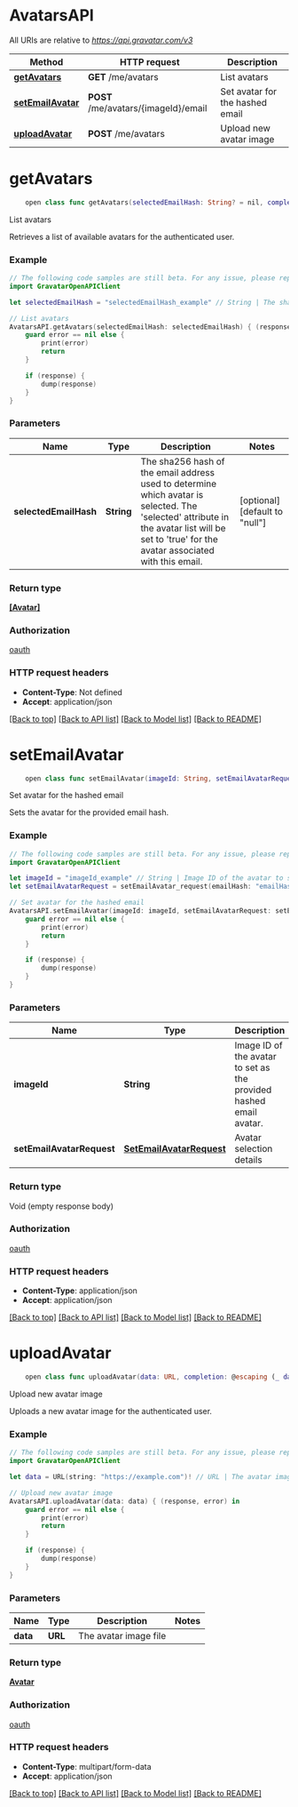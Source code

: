 # AvatarsAPI

All URIs are relative to *https://api.gravatar.com/v3*

Method | HTTP request | Description
------------- | ------------- | -------------
[**getAvatars**](AvatarsAPI.md#getavatars) | **GET** /me/avatars | List avatars
[**setEmailAvatar**](AvatarsAPI.md#setemailavatar) | **POST** /me/avatars/{imageId}/email | Set avatar for the hashed email
[**uploadAvatar**](AvatarsAPI.md#uploadavatar) | **POST** /me/avatars | Upload new avatar image


# **getAvatars**
```swift
    open class func getAvatars(selectedEmailHash: String? = nil, completion: @escaping (_ data: [Avatar]?, _ error: Error?) -> Void)
```

List avatars

Retrieves a list of available avatars for the authenticated user.

### Example
```swift
// The following code samples are still beta. For any issue, please report via http://github.com/OpenAPITools/openapi-generator/issues/new
import GravatarOpenAPIClient

let selectedEmailHash = "selectedEmailHash_example" // String | The sha256 hash of the email address used to determine which avatar is selected. The 'selected' attribute in the avatar list will be set to 'true' for the avatar associated with this email. (optional) (default to "null")

// List avatars
AvatarsAPI.getAvatars(selectedEmailHash: selectedEmailHash) { (response, error) in
    guard error == nil else {
        print(error)
        return
    }

    if (response) {
        dump(response)
    }
}
```

### Parameters

Name | Type | Description  | Notes
------------- | ------------- | ------------- | -------------
 **selectedEmailHash** | **String** | The sha256 hash of the email address used to determine which avatar is selected. The &#39;selected&#39; attribute in the avatar list will be set to &#39;true&#39; for the avatar associated with this email. | [optional] [default to &quot;null&quot;]

### Return type

[**[Avatar]**](Avatar.md)

### Authorization

[oauth](../README.md#oauth)

### HTTP request headers

 - **Content-Type**: Not defined
 - **Accept**: application/json

[[Back to top]](#) [[Back to API list]](../README.md#documentation-for-api-endpoints) [[Back to Model list]](../README.md#documentation-for-models) [[Back to README]](../README.md)

# **setEmailAvatar**
```swift
    open class func setEmailAvatar(imageId: String, setEmailAvatarRequest: SetEmailAvatarRequest, completion: @escaping (_ data: Void?, _ error: Error?) -> Void)
```

Set avatar for the hashed email

Sets the avatar for the provided email hash.

### Example
```swift
// The following code samples are still beta. For any issue, please report via http://github.com/OpenAPITools/openapi-generator/issues/new
import GravatarOpenAPIClient

let imageId = "imageId_example" // String | Image ID of the avatar to set as the provided hashed email avatar.
let setEmailAvatarRequest = setEmailAvatar_request(emailHash: "emailHash_example") // SetEmailAvatarRequest | Avatar selection details

// Set avatar for the hashed email
AvatarsAPI.setEmailAvatar(imageId: imageId, setEmailAvatarRequest: setEmailAvatarRequest) { (response, error) in
    guard error == nil else {
        print(error)
        return
    }

    if (response) {
        dump(response)
    }
}
```

### Parameters

Name | Type | Description  | Notes
------------- | ------------- | ------------- | -------------
 **imageId** | **String** | Image ID of the avatar to set as the provided hashed email avatar. | 
 **setEmailAvatarRequest** | [**SetEmailAvatarRequest**](SetEmailAvatarRequest.md) | Avatar selection details | 

### Return type

Void (empty response body)

### Authorization

[oauth](../README.md#oauth)

### HTTP request headers

 - **Content-Type**: application/json
 - **Accept**: application/json

[[Back to top]](#) [[Back to API list]](../README.md#documentation-for-api-endpoints) [[Back to Model list]](../README.md#documentation-for-models) [[Back to README]](../README.md)

# **uploadAvatar**
```swift
    open class func uploadAvatar(data: URL, completion: @escaping (_ data: Avatar?, _ error: Error?) -> Void)
```

Upload new avatar image

Uploads a new avatar image for the authenticated user.

### Example
```swift
// The following code samples are still beta. For any issue, please report via http://github.com/OpenAPITools/openapi-generator/issues/new
import GravatarOpenAPIClient

let data = URL(string: "https://example.com")! // URL | The avatar image file

// Upload new avatar image
AvatarsAPI.uploadAvatar(data: data) { (response, error) in
    guard error == nil else {
        print(error)
        return
    }

    if (response) {
        dump(response)
    }
}
```

### Parameters

Name | Type | Description  | Notes
------------- | ------------- | ------------- | -------------
 **data** | **URL** | The avatar image file | 

### Return type

[**Avatar**](Avatar.md)

### Authorization

[oauth](../README.md#oauth)

### HTTP request headers

 - **Content-Type**: multipart/form-data
 - **Accept**: application/json

[[Back to top]](#) [[Back to API list]](../README.md#documentation-for-api-endpoints) [[Back to Model list]](../README.md#documentation-for-models) [[Back to README]](../README.md)

